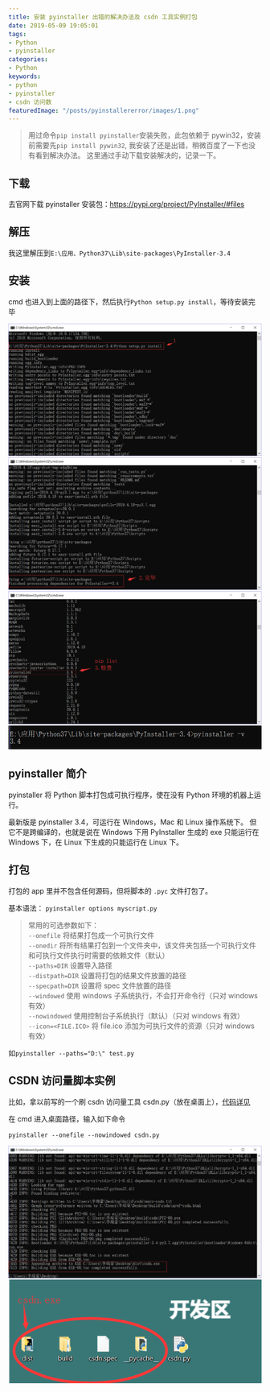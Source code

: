 ```yaml
---
title: 安装 pyinstaller 出错的解决办法及 csdn 工具实例打包
date: 2019-05-09 19:05:01
tags:
- Python
- pyinstaller
categories:
- Python
keywords:
- python
- pyinstaller
- csdn 访问数
featuredImage: "/posts/pyinstallererror/images/1.png"
---
```


> 用过命令`pip install pyinstaller`安装失败，此包依赖于 pywin32，安装前需要先`pip install pywin32`, 我安装了还是出错，稍微百度了一下也没有看到解决办法。
这里通过手动下载安装解决的，记录一下。

<!--more-->

## 下载

去官网下载 pyinstaller 安装包：<https://pypi.org/project/PyInstaller/#files>

## 解压

我这里解压到`E:\应用、Python37\Lib\site-packages\PyInstaller-3.4`

## 安装

cmd 也进入到上面的路径下，然后执行`Python setup.py install`，等待安装完毕

![安装](images/1.png)
![完成](images/2.png)
![pip list](images/3.png)
![版本](images/4.png)

## pyinstaller 简介

pyinstaller 将 Python 脚本打包成可执行程序，使在没有 Python 环境的机器上运行。

最新版是 pyinstaller 3.4，可运行在 Windows，Mac 和 Linux 操作系统下。 但它不是跨编译的，也就是说在 Windows 下用 PyInstaller 生成的 exe 只能运行在 Windows 下，在 Linux 下生成的只能运行在 Linux 下。

## 打包

打包的 app 里并不包含任何源码，但将脚本的 `.pyc` 文件打包了。

基本语法： `pyinstaller options myscript.py`

> 常用的可选参数如下：  
> `--onefile` 将结果打包成一个可执行文件  
> `--onedir` 将所有结果打包到一个文件夹中，该文件夹包括一个可执行文件和可执行文件执行时需要的依赖文件（默认）  
> `--paths=DIR` 设置导入路径  
> `--distpath=DIR` 设置将打包的结果文件放置的路径  
> `--specpath=DIR` 设置将 spec 文件放置的路径  
> `--windowed` 使用 windows 子系统执行，不会打开命令行（只对 windows 有效）  
> `--nowindowed` 使用控制台子系统执行（默认）（只对 windows 有效）  
> `--icon=<FILE.ICO>` 将 file.ico 添加为可执行文件的资源（只对 windows 有效）  

如`pyinstaller --paths="D:\" test.py`

## CSDN 访问量脚本实例

比如，拿以前写的一个刷 csdn 访问量工具 csdn.py（放在桌面上），[代码详见](/posts/csdnvisiter.html)

在 cmd 进入桌面路径，输入如下命令

```shell
pyinstaller --onefile --nowindowed csdn.py
```

![csdn.exe 生成成功](images/5.png)
![csdn.exe 生成成功](images/6.png)
